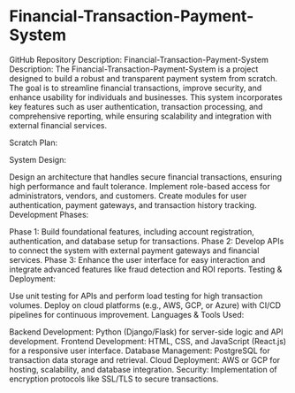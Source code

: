 # Financial-Transaction-Payment-System
GitHub Repository Description: Financial-Transaction-Payment-System
Description:
The Financial-Transaction-Payment-System is a project designed to build a robust and transparent payment system from scratch. The goal is to streamline financial transactions, improve security, and enhance usability for individuals and businesses. This system incorporates key features such as user authentication, transaction processing, and comprehensive reporting, while ensuring scalability and integration with external financial services.

Scratch Plan:

System Design:

Design an architecture that handles secure financial transactions, ensuring high performance and fault tolerance.
Implement role-based access for administrators, vendors, and customers.
Create modules for user authentication, payment gateways, and transaction history tracking.
Development Phases:

Phase 1: Build foundational features, including account registration, authentication, and database setup for transactions.
Phase 2: Develop APIs to connect the system with external payment gateways and financial services.
Phase 3: Enhance the user interface for easy interaction and integrate advanced features like fraud detection and ROI reports.
Testing & Deployment:

Use unit testing for APIs and perform load testing for high transaction volumes.
Deploy on cloud platforms (e.g., AWS, GCP, or Azure) with CI/CD pipelines for continuous improvement.
Languages & Tools Used:

Backend Development: Python (Django/Flask) for server-side logic and API development.
Frontend Development: HTML, CSS, and JavaScript (React.js) for a responsive user interface.
Database Management: PostgreSQL for transaction data storage and retrieval.
Cloud Deployment: AWS or GCP for hosting, scalability, and database integration.
Security: Implementation of encryption protocols like SSL/TLS to secure transactions.
